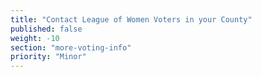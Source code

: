 ```yaml
---
title: "Contact League of Women Voters in your County"
published: false
weight: -10
section: "more-voting-info"
priority: "Minor"
---
```

